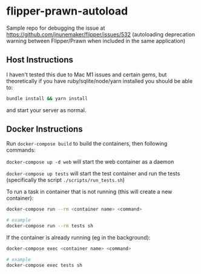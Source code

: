 # flipper-prawn-autoload

Sample repo for debugging the issue at https://github.com/jnunemaker/flipper/issues/532 (autoloading deprecation warning between Flipper/Prawn when included in the same application)

## Host Instructions

I haven't tested this due to Mac M1 issues and certain gems, but theoretically if you have ruby/sqlite/node/yarn installed you should be able to:

```sh
bundle install && yarn install
```

and start your server as normal.

## Docker Instructions

Run `docker-compose build` to build the containers, then following commands:

`docker-compose up -d web` will start the web container as a daemon

`docker-compose up tests` will start the test container and run the tests (specifically the script `./scripts/run_tests.sh`)

To run a task in container that is not running (this will create a new container):

```sh
docker-compose run --rm <container name> <command>

# example
docker-compose run --rm tests sh
```

If the container is already running (eg in the background):

```sh
docker-compose exec <container name> <command>

# example
docker-compose exec tests sh
```
